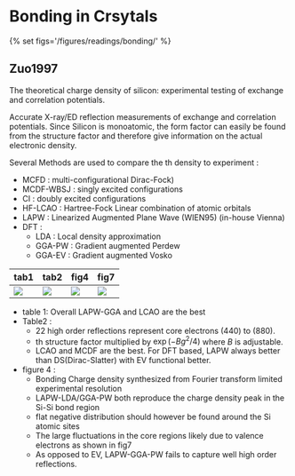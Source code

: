 # Bonding in Crsytals

{% set figs='/figures/readings/bonding/'  %}

## Zuo1997
The theoretical charge density of silicon: experimental testing of exchange and correlation potentials.

Accurate X-ray/ED reflection measurements of exchange and correlation potentials. Since Silicon is monoatomic, the form factor can easily be found from the structure factor and therefore give information on the actual electronic density.

Several Methods are used to compare the th density to experiment   :

- MCFD      : multi-configurational Dirac-Fock)
- MCDF-WBSJ : singly excited configurations
- CI        : doubly excited configurations
- HF-LCAO : Hartree-Fock Linear combination of atomic orbitals
- LAPW : Linearized Augmented Plane Wave (WIEN95) (in-house Vienna)
- DFT :
    - LDA : Local density approximation
    - GGA-PW : Gradient augmented Perdew
    - GGA-EV : Gradient augmented Vosko

tab1 | tab2 | fig4 | fig7
---- | ---- | ---- | --  
[![]({{figs}}zuo1997_1.png)]({{figs}}zuo1997_1.png) |  [![]({{figs}}zuo1997_2.png)]({{figs}}zuo1997_2.png) | [![]({{figs}}zuo1997_4.png)]({{figs}}zuo1997_4.png) |  [![]({{figs}}zuo1997_7.png)]({{figs}}zuo1997_7.png)  

- table 1: Overall LAPW-GGA and LCAO are the best
- Table2 :
    - 22 high order reflections represent core electrons (440) to (880).
    - th structure factor multiplied by $\exp(-Bg^2/4)$ where $B$ is adjustable.
    - LCAO and MCDF are the best. For DFT based, LAPW always better than DS(Dirac-Slatter) with EV functional better.
- figure 4 :
    - Bonding Charge density synthesized from Fourier transform limited experimental resolution  
    - LAPW-LDA/GGA-PW both reproduce the charge density peak in the Si-Si bond region  
    - flat negative distribution should however be found around the Si atomic sites
    - The large fluctuations in the core regions likely due to valence electrons as shown in fig7
    - As opposed to EV, LAPW-GGA-PW fails to capture well high order reflections.
